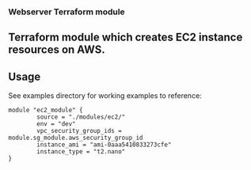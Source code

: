 ### Webserver Terraform module
## Terraform module which creates EC2 instance resources on AWS.

## Usage

See examples directory for working examples to reference:
```hcl
module "ec2_module" {
        source = "./modules/ec2/"
        env = "dev"
        vpc_security_group_ids = module.sg_module.aws_security_group_id
        instance_ami = "ami-0aaa5410833273cfe"
        instance_type = "t2.nano"
}
```